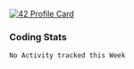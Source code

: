 [![42 Profile Card](https://1337-readme.vercel.app/api/profile?cursus=42cursus&dark=true&login=zmeribaa)](https://github.com/mohouyizme/1337-readme)

### Coding Stats
<!--START_SECTION:waka-->
```text
No Activity tracked this Week
```
<!--END_SECTION:waka-->
